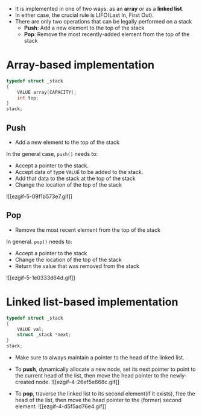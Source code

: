 - It is implemented in one of two ways: as an **array** or as a **linked list**.
- In either case, the crucial rule is LIFO(Last In, First Out).
- There are only two operations that can be legally performed on a stack
	- **Push**: Add a new element to the top of the stack
	- **Pop**: Remove the most recently-added element from the top of the stack
# Array-based implementation
```C
typedef struct _stack
{
	VALUE array[CAPACITY];
	int top;
}
stack;
```

## Push
- Add a new element to the top of the stack

In the general case, `push()` needs to:
- Accept a pointer to the stack.
- Accept data of type `VALUE` to be added to the stack.
- Add that data to the stack at the top of the stack
- Change the location of the top of the stack

![[ezgif-5-09f1b573e7.gif]]
## Pop
- Remove the most recent element from the top of the stack

In general. `pop()` needs to:
- Accept a pointer to the stack
- Change the location of the top of the stack
- Return the value that was removed from the stack

![[ezgif-5-1e0333d64d.gif]]

# Linked list-based implementation
```C
typedef struct _stack
{
	VALUE val;
	struct _stack *next;
}
stack;
```
- Make sure to always maintain a pointer to the head of the linked list.
- To **push**, dynamically allocate a new node, set its next pointer to point to the current head of the list, then move the head pointer to the newly-created node.
![[ezgif-4-26ef5e668c.gif]]

- To **pop**, traverse the linked list to its second element(if it exists), free the head of the list, then move the head pointer to the (former) second element.
	![[ezgif-4-d5f5ad76e4.gif]]
